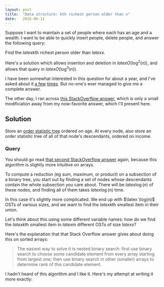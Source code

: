 ```yaml
---
layout: post
title:  "Data structure: kth richest person older than x"
date:   2016-06-12
---
```


Suppose I want to maintain a set of people where each has an age and a wealth. I want to be able to quickly insert people, delete people, and answer the following query:

Find the $latex k$th richest person older than $latex x$.

Here's a solution which allows insertion and deletion in $latex O(\log^2(n))$, and allows that query in $latex O(\log^3(n))$.

I have been somewhat interested in this question for about a year, and I've asked about it [a few](https://www.facebook.com/bshlgrs/posts/10205556609689335) [times](http://stackoverflow.com/questions/31153033/data-structure-to-support-a-particular-query-on-a-set-of-2d-points). But no-one's ever managed to give me a complete answer.

The other day, I ran across [this StackOverflow answer](http://stackoverflow.com/questions/26296624/order-statistic-on-intervals), which is only a small modification away from my now-favorite answer, which I'll present here.

## Solution

Store an [order statistic tree](https://en.wikipedia.org/wiki/Order_statistic_tree) ordered on age. At every node, also store an order statistic tree of all of that node's descendants, ordered on income.

### Query

You should go read [that second StackOverflow answer](http://stackoverflow.com/questions/26296624/order-statistic-on-intervals) again, because this algorithm is slightly more intuitive on arrays.

To compute a reduction (eg sum, maximum, or product) on a subsection of a binary tree, you start out by finding a set of nodes whose descendants contain the whole subsection you care about. There will be $latex \log(n)$ of these nodes, and finding all of them takes $latex \log(n)$ time.

In this case it's slightly more complicated. We end up with $\latex \log(n)$ OSTs of various sizes, and we want to find the $latex k$th smallest item in their union.

Let's think about this using some different variable names: how do we find the $latex k$th smallest item in $latex m$ different OSTs of size $latex s$?

Here's the explanation that that Stack Overflow answer gives about doing this on sorted arrays:

> The easiest way to solve it is nested binary search: first use binary search to choose some candidate element from every array starting from largest one; then use binary search in other (smaller) arrays to determine rank of this candidate element.

I hadn't heard of this algorithm and I like it. Here's my attempt at writing it more exactly:

